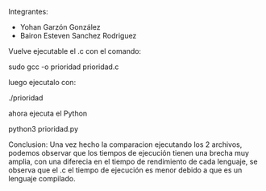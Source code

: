 Integrantes:
- Yohan Garzón González
- Bairon Esteven Sanchez Rodriguez

Vuelve ejecutable el .c con el comando:

sudo gcc -o prioridad prioridad.c

luego ejecutalo con:

./prioridad

ahora ejecuta el Python

python3 prioridad.py

Conclusion: Una vez hecho la comparacion ejecutando los 2 archivos, 
podemos observar que los tiempos de ejecución tienen una brecha muy amplia, 
con una diferecia en el tiempo de rendimiento de cada lenguaje, se observa 
que el .c el tiempo de ejecución es menor debido a que es un lenguaje compilado.
